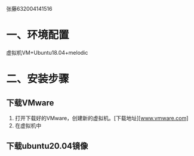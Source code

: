 张藤632004141516
# 一、环境配置
虚拟机VM+Ubuntu18.04+melodic
# 二、安装步骤
## 下载VMware
1. 打开下载好的VMware，创建新的虚拟机。[下载地址][www.vmware.com]
2. 在虚拟机中
## 下载ubuntu20.04镜像
##
